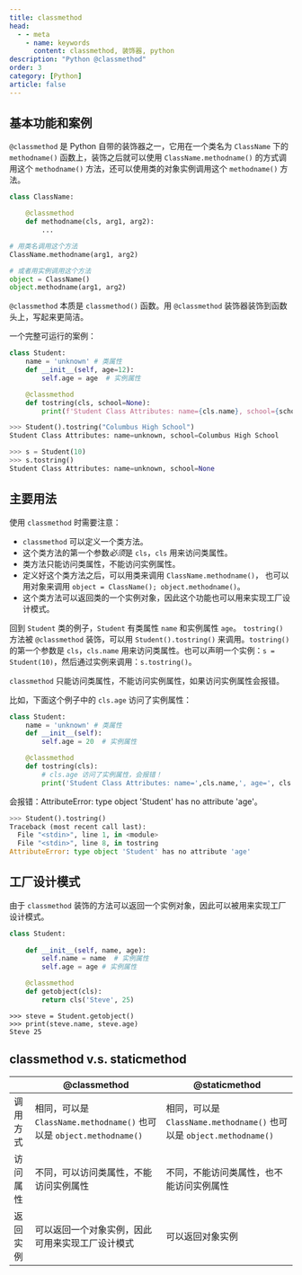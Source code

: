 ```yaml
---
title: classmethod
head:
  - - meta
    - name: keywords
      content: classmethod, 装饰器, python
description: "Python @classmethod"
order: 3
category: [Python]
article: false
---
```


## 基本功能和案例

`@classmethod` 是 Python 自带的装饰器之一，它用在一个类名为 `ClassName` 下的 `methodname()` 函数上，装饰之后就可以使用 `ClassName.methodname()` 的方式调用这个 `methodname()` 方法，还可以使用类的对象实例调用这个 `methodname()` 方法。

```python
class ClassName:

    @classmethod
    def methodname(cls, arg1, arg2):
        ...

# 用类名调用这个方法
ClassName.methodname(arg1, arg2)

# 或者用实例调用这个方法
object = ClassName()
object.methodname(arg1, arg2)
```

`@classmethod` 本质是 `classmethod()` 函数。用 `@classmethod` 装饰器装饰到函数头上，写起来更简洁。

一个完整可运行的案例：

```python {6-8}
class Student:
    name = 'unknown' # 类属性
    def __init__(self, age=12):
        self.age = age  # 实例属性

    @classmethod
    def tostring(cls, school=None):
        print(f'Student Class Attributes: name={cls.name}, school={school}')
```

```python
>>> Student().tostring("Columbus High School")
Student Class Attributes: name=unknown, school=Columbus High School

>>> s = Student(10)
>>> s.tostring()
Student Class Attributes: name=unknown, school=None
```

## 主要用法

使用 `classmethod` 时需要注意：

* `classmethod` 可以定义一个类方法。
* 这个类方法的第一个参数*必须*是 `cls`，`cls` 用来访问类属性。
* 类方法只能访问类属性，不能访问实例属性。
* 定义好这个类方法之后，可以用类来调用 `ClassName.methodname()`， 也可以用对象来调用 `object = ClassName(); object.methodname()`。
* 这个类方法可以返回类的一个实例对象，因此这个功能也可以用来实现工厂设计模式。

回到 `Student` 类的例子，`Student` 有类属性 `name` 和实例属性 `age`。 `tostring()` 方法被 `@classmethod` 装饰，可以用 `Student().tostring()` 来调用。`tostring()` 的第一个参数是 `cls`，`cls.name` 用来访问类属性。也可以声明一个实例：`s = Student(10)`，然后通过实例来调用：`s.tostring()`。

`classmethod` 只能访问类属性，不能访问实例属性，如果访问实例属性会报错。

比如，下面这个例子中的 `cls.age` 访问了实例属性：

```python {6-9}
class Student:
    name = 'unknown' # 类属性
    def __init__(self):
        self.age = 20  # 实例属性

    @classmethod
    def tostring(cls):
        # cls.age 访问了实例属性，会报错！
        print('Student Class Attributes: name=',cls.name,', age=', cls.age)
```

会报错：AttributeError: type object 'Student' has no attribute 'age'。

```python
>>> Student().tostring()
Traceback (most recent call last):
  File "<stdin>", line 1, in <module>
  File "<stdin>", line 8, in tostring
AttributeError: type object 'Student' has no attribute 'age'
```

## 工厂设计模式

由于 `classmethod` 装饰的方法可以返回一个实例对象，因此可以被用来实现工厂设计模式。

```python
class Student:
    
    def __init__(self, name, age):
        self.name = name  # 实例属性
        self.age = age # 实例属性

    @classmethod
    def getobject(cls):
        return cls('Steve', 25)
```

```
>>> steve = Student.getobject()
>>> print(steve.name, steve.age)
Steve 25
```

## classmethod v.s. staticmethod

|   	| @classmethod 	| @staticmethod 	|
|---	|--------------	|---------------	|
|调用方式|相同，可以是 `ClassName.methodname()` 也可以是 `object.methodname()`|相同，可以是 `ClassName.methodname()` 也可以是 `object.methodname()`|
|访问属性|不同，可以访问类属性，不能访问实例属性|不同，不能访问类属性，也不能访问实例属性|
|返回实例|可以返回一个对象实例，因此可用来实现工厂设计模式|可以返回对象实例|
